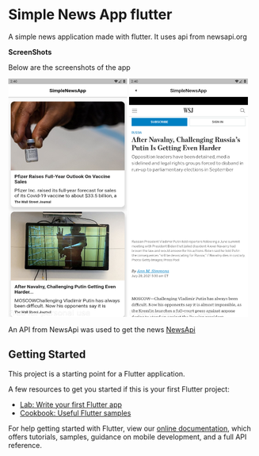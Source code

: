 # Simple News App flutter

A simple news application made with flutter. It uses api from newsapi.org

**ScreenShots**

Below are the screenshots of the app



<img src="https://github.com/Blackytuvavwene/simple-news-app/blob/master/screenshot-2021-07-28_14.40.04.783.png" width="240" height="480">  <img src="https://github.com/Blackytuvavwene/simple-news-app/blob/master/screenshot-2021-07-28_14.40.18.684.png" width="240" height="480">



An API from NewsApi was used to get the news [NewsApi](https://newsapi.org/)



## Getting Started

This project is a starting point for a Flutter application.

A few resources to get you started if this is your first Flutter project:

- [Lab: Write your first Flutter app](https://flutter.dev/docs/get-started/codelab)
- [Cookbook: Useful Flutter samples](https://flutter.dev/docs/cookbook)

For help getting started with Flutter, view our
[online documentation](https://flutter.dev/docs), which offers tutorials,
samples, guidance on mobile development, and a full API reference.
